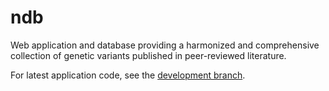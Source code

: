 # ndb
Web application and database providing a harmonized and comprehensive collection of genetic variants published in peer-reviewed literature.

For latest application code, see the [development branch](https://github.com/PavlidisLab/ndb/tree/development).
